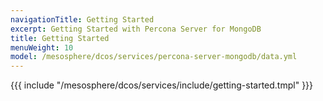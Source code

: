 ```yaml
---
navigationTitle: Getting Started
excerpt: Getting Started with Percona Server for MongoDB
title: Getting Started
menuWeight: 10
model: /mesosphere/dcos/services/percona-server-mongodb/data.yml
---
```


{{{ include "/mesosphere/dcos/services/include/getting-started.tmpl" }}}
